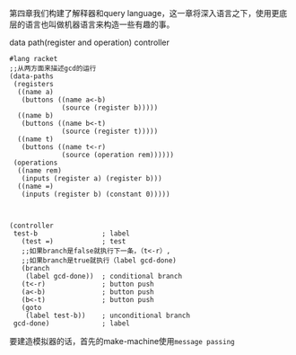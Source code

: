 第四章我们构建了解释器和query language，这一章将深入语言之下，使用更底层的语言也叫做机器语言来构造一些有趣的事。

data path(register and operation)
controller

```
#lang racket
;;从两方面来描述gcd的运行
(data-paths
 (registers
  ((name a)
   (buttons ((name a<-b) 
             (source (register b)))))
  ((name b)
   (buttons ((name b<-t)
             (source (register t)))))
  ((name t)
   (buttons ((name t<-r)
             (source (operation rem))))))
 (operations
  ((name rem)
   (inputs (register a) (register b)))
  ((name =)
   (inputs (register b) (constant 0)))))



(controller
 test-b                ; label
   (test =)            ; test
   ;;如果branch是false就执行下一条，（t<-r）,
   ;;如果branch是true就执行（label gcd-done)
   (branch 
    (label gcd-done))  ; conditional branch
   (t<-r)              ; button push
   (a<-b)              ; button push
   (b<-t)              ; button push
   (goto 
    (label test-b))    ; unconditional branch
 gcd-done)             ; label
```


要建造模拟器的话，首先的make-machine使用`message passing`